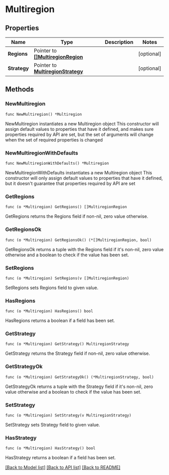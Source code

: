 # Multiregion

## Properties

Name | Type | Description | Notes
------------ | ------------- | ------------- | -------------
**Regions** | Pointer to [**[]MultiregionRegion**](MultiregionRegion.md) |  | [optional] 
**Strategy** | Pointer to [**MultiregionStrategy**](MultiregionStrategy.md) |  | [optional] 

## Methods

### NewMultiregion

`func NewMultiregion() *Multiregion`

NewMultiregion instantiates a new Multiregion object
This constructor will assign default values to properties that have it defined,
and makes sure properties required by API are set, but the set of arguments
will change when the set of required properties is changed

### NewMultiregionWithDefaults

`func NewMultiregionWithDefaults() *Multiregion`

NewMultiregionWithDefaults instantiates a new Multiregion object
This constructor will only assign default values to properties that have it defined,
but it doesn't guarantee that properties required by API are set

### GetRegions

`func (o *Multiregion) GetRegions() []MultiregionRegion`

GetRegions returns the Regions field if non-nil, zero value otherwise.

### GetRegionsOk

`func (o *Multiregion) GetRegionsOk() (*[]MultiregionRegion, bool)`

GetRegionsOk returns a tuple with the Regions field if it's non-nil, zero value otherwise
and a boolean to check if the value has been set.

### SetRegions

`func (o *Multiregion) SetRegions(v []MultiregionRegion)`

SetRegions sets Regions field to given value.

### HasRegions

`func (o *Multiregion) HasRegions() bool`

HasRegions returns a boolean if a field has been set.

### GetStrategy

`func (o *Multiregion) GetStrategy() MultiregionStrategy`

GetStrategy returns the Strategy field if non-nil, zero value otherwise.

### GetStrategyOk

`func (o *Multiregion) GetStrategyOk() (*MultiregionStrategy, bool)`

GetStrategyOk returns a tuple with the Strategy field if it's non-nil, zero value otherwise
and a boolean to check if the value has been set.

### SetStrategy

`func (o *Multiregion) SetStrategy(v MultiregionStrategy)`

SetStrategy sets Strategy field to given value.

### HasStrategy

`func (o *Multiregion) HasStrategy() bool`

HasStrategy returns a boolean if a field has been set.


[[Back to Model list]](../README.md#documentation-for-models) [[Back to API list]](../README.md#documentation-for-api-endpoints) [[Back to README]](../README.md)


